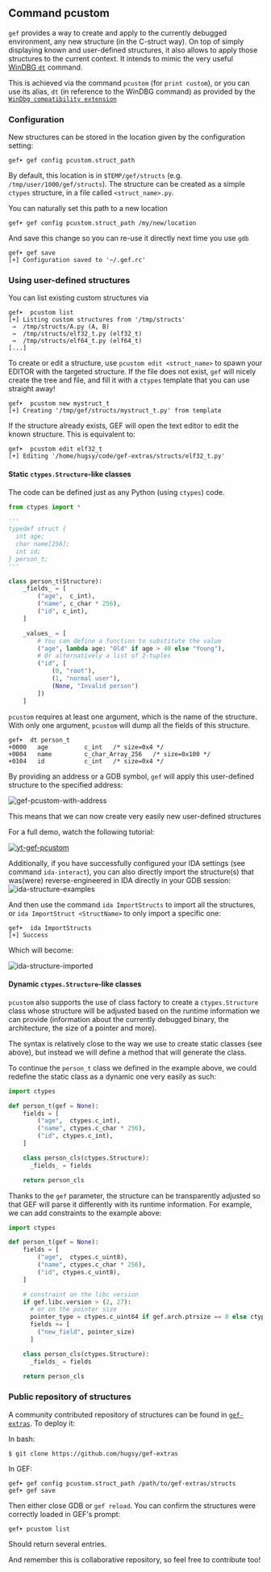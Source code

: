 ## Command pcustom ##

`gef` provides a way to create and apply to the currently debugged environment, any new structure (in the C-struct way). On top of simply displaying known and user-defined structures, it also allows to apply those structures to the current context. It intends to mimic the very useful [WinDBG `dt`](https://msdn.microsoft.com/en-us/library/windows/hardware/ff542772(v=vs.85).aspx) command.

This is achieved via the command `pcustom` (for `print custom`), or you can use its alias, `dt` (in reference to the WinDBG command) as provided by the [`WinDbg compatibility extension`](https://github.com/hugsy/gef-extras/blob/master/scripts/windbg.py)


### Configuration

New structures can be stored in the location given by the configuration setting:
```
gef➤ gef config pcustom.struct_path
```
By default, this location is in `$TEMP/gef/structs` (e.g. `/tmp/user/1000/gef/structs`). The structure can be created as a simple `ctypes` structure, in a file called `<struct_name>.py`.

You can naturally set this path to a new location
```
gef➤ gef config pcustom.struct_path /my/new/location
```
And save this change so you can re-use it directly next time you use `gdb`
```
gef➤ gef save
[+] Configuration saved to '~/.gef.rc'
```


### Using user-defined structures

You can list existing custom structures via
```
gef➤  pcustom list
[+] Listing custom structures from '/tmp/structs'
 →  /tmp/structs/A.py (A, B)
 →  /tmp/structs/elf32_t.py (elf32_t)
 →  /tmp/structs/elf64_t.py (elf64_t)
[...]
```

To create or edit a structure, use `pcustom edit <struct_name>` to spawn your EDITOR with the targeted structure. If the file does not exist, `gef` will nicely create the tree and file, and fill it with a `ctypes` template that you can use straight away!

```
gef➤  pcustom new mystruct_t
[+] Creating '/tmp/gef/structs/mystruct_t.py' from template
```

If the structure already exists, GEF will open the text editor to edit the known structure. This is equivalent to:

```
gef➤  pcustom edit elf32_t
[+] Editing '/home/hugsy/code/gef-extras/structs/elf32_t.py'
```

#### Static `ctypes.Structure`-like classes

The code can be defined just as any Python (using `ctypes`) code.

```python
from ctypes import *

'''
typedef struct {
  int age;
  char name[256];
  int id;
} person_t;
'''

class person_t(Structure):
    _fields_ = [
        ("age",  c_int),
        ("name", c_char * 256),
        ("id", c_int),
    ]

    _values_ = [
    	# You can define a function to substitute the value
    	("age", lambda age: "Old" if age > 40 else "Young"),
    	# Or alternatively a list of 2-tuples
    	("id", [
    		(0, "root"),
    		(1, "normal user"),
    		(None, "Invalid person")
    	])
    ]
```

`pcustom` requires at least one argument, which is the name of the structure. With only one argument, `pcustom` will dump all the fields of this structure.

```
gef➤  dt person_t
+0000   age          c_int   /* size=0x4 */
+0004   name         c_char_Array_256   /* size=0x100 */
+0104   id           c_int   /* size=0x4 */
```



By providing an address or a GDB symbol, `gef` will apply this user-defined structure to the specified address:

![gef-pcustom-with-address](https://i.imgur.com/vWGnu5g.png)

This means that we can now create very easily new user-defined structures

For a full demo, watch the following tutorial:

[![yt-gef-pcustom](https://img.youtube.com/vi/pid2aW7Bt_w/0.jpg)](https://www.youtube.com/watch?v=pid2aW7Bt_w)

Additionally, if you have successfully configured your IDA settings (see command `ida-interact`), you can also directly import the structure(s) that was(were) reverse-engineered in IDA directly in your GDB session:
![ida-structure-examples](https://i.imgur.com/Tnsf6nt.png)

And then use the command `ida ImportStructs` to import all the structures, or `ida ImportStruct <StructName>` to only import a specific one:

```
gef➤  ida ImportStructs
[+] Success
```

Which will become:

![ida-structure-imported](https://i.imgur.com/KVhyopO.png)


#### Dynamic `ctypes.Structure`-like classes

`pcustom` also supports the use of class factory to create a `ctypes.Structure` class whose structure will be adjusted based on the runtime information we can provide (information about the currently debugged binary, the architecture, the size of a pointer and more).

The syntax is relatively close to the way we use to create static classes (see above), but instead we will define a method that will generate the class.

To continue the `person_t` class we defined in the example above, we could redefine the static class as a dynamic one very easily as such:

```python
import ctypes

def person_t(gef = None):
    fields = [
        ("age",  ctypes.c_int),
        ("name", ctypes.c_char * 256),
        ("id", ctypes.c_int),
    ]

    class person_cls(ctypes.Structure):
      _fields_ = fields

    return person_cls
```

Thanks to the `gef` parameter, the structure can be transparently adjusted so that GEF will parse it differently with its runtime information. For example, we can add constraints to the example above:

```python
import ctypes

def person_t(gef = None):
    fields = [
        ("age",  ctypes.c_uint8),
        ("name", ctypes.c_char * 256),
        ("id", ctypes.c_uint8),
    ]

    # constraint on the libc version
    if gef.libc.version > (2, 27):
      # or on the pointer size
      pointer_type = ctypes.c_uint64 if gef.arch.ptrsize == 8 else ctypes.c_uint32
      fields += [
        ("new_field", pointer_size)
      ]

    class person_cls(ctypes.Structure):
      _fields_ = fields

    return person_cls
```


### Public repository of structures

A community contributed repository of structures can be found in [`gef-extras`](https://github.com/hugsy/gef-extras). To deploy it:

In bash:
```
$ git clone https://github.com/hugsy/gef-extras
```

In GEF:
```
gef➤ gef config pcustom.struct_path /path/to/gef-extras/structs
gef➤ gef save
```

Then either close GDB or `gef reload`. You can confirm the structures were correctly loaded in GEF's prompt:

```
gef➤ pcustom list
```

Should return several entries.

And remember this is collaborative repository, so feel free to contribute too!

